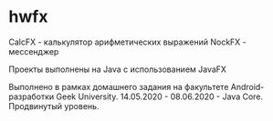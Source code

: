 # hwfx
CalcFX - калькулятор арифметических выражений
NockFX - мессенджер

Проекты выполнены на Java с использованием JavaFX

Выполнено в рамках домашнего задания на факультете Android-разработки Geek University.
14.05.2020 - 08.06.2020 - Java Core. Продвинутый уровень.

